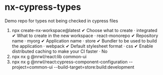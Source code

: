 # nx-cypress-types
Demo repo for types not being checked in cypress files

1. npx create-nx-workspace@latest
   ✔ Choose what to create                 · integrated
   ✔ What to create in the new workspace   · react-monorepo
   ✔ Repository name                       · myorg
   ✔ Application name                      · store
   ✔ Bundler to be used to build the application · webpack
   ✔ Default stylesheet format             · css
   ✔ Enable distributed caching to make your CI faster · No
2. npx nx g @nrwl/react:lib common-ui
3. npx nx g @nrwl/react:cypress-component-configuration --project=common-ui --build-target=store:build:development
